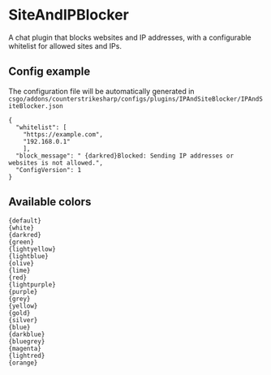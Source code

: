 # SiteAndIPBlocker
A chat plugin that blocks websites and IP addresses, with a configurable whitelist for allowed sites and IPs.

## Config example
The configuration file will be automatically generated in `csgo/addons/counterstrikesharp/configs/plugins/IPAndSiteBlocker/IPAndSiteBlocker.json`
```
{
  "whitelist": [
    "https://example.com",
    "192.168.0.1"
    ],
  "block_message": " {darkred}Blocked: Sending IP addresses or websites is not allowed.",
  "ConfigVersion": 1
}
```

## Available colors
```
{default}
{white}
{darkred}
{green}
{lightyellow}
{lightblue}
{olive}
{lime}
{red}
{lightpurple}
{purple}
{grey}
{yellow}
{gold}
{silver}
{blue}
{darkblue}
{bluegrey}
{magenta}
{lightred}
{orange}
```
